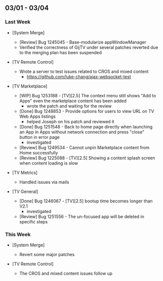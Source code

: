 ## 03/01 - 03/04 ##

### Last Week ###

* [System Merge]
    - [Review] Bug 1245045 - Base-modularize appWindowManager
    - Verified the correctness of GijTV under several patches reverted due to the merging plan has been suspended

* [TV Remote Control]
    - Wrote a server to test issues related to CROS and mixed content
        - https://github.com/luke-chang/ajax-websocket-test

* [TV Marketplace]
    - [WIP] Bug 1253188 - [TV][2.5] The context menu still shows "Add to Apps" even the marketplace content has been added
        - wrote the patch and waiting for the review
    - [Done] Bug 1248853 - Provide options for users to view URL on TV Web Apps listings
        - helped Joseph on his patch and reviewed it
    - [Done] Bug 1251548 - Back to home page directly when launching an App in Apps without network connection and press "close" button in error page
        - investigated
    - [Review] Bug 1249534 - Cannot unpin Marketplace content from Home successfully
    - [Review] Bug 1225088 - [TV][2.5] Showing a content splash screen when content loading is slow

* [TV Metrics]
    - Handled issues via mails

* [TV General]
    - [Done] Bug 1246067 - [TV][2.5] bootup time becomes longer than V2.1
        - investigated
    - [Review] Bug 1251556 - The un-focused app will be deleted in specific steps


### This Week ###

* [System Merge]
    - Revert some major patches

* [TV Remote Control]
    - The CROS and mixed content issues follow up
